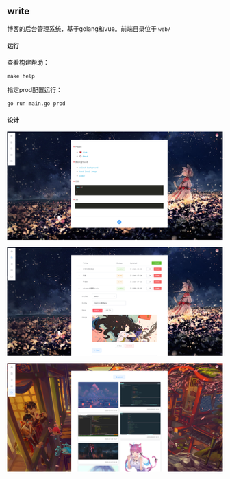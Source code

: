 ## write

博客的后台管理系统，基于golang和vue。前端目录位于 `web/`

#### 运行

查看构建帮助：
```
make help
```

指定prod配置运行：
```
go run main.go prod
```

#### 设计

![](https://raw.githubusercontent.com/moonprism/cdn/master/image/b-1.png)

![](https://raw.githubusercontent.com/moonprism/cdn/master/image/b-2.png)

![](https://raw.githubusercontent.com/moonprism/cdn/master/image/b-3.png)
